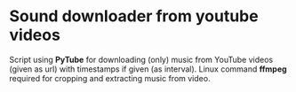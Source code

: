 # Sound downloader from youtube videos

Script using **PyTube** for downloading (only) music from YouTube videos (given as url) with timestamps if given (as interval). 
Linux command **ffmpeg** required for cropping and extracting music from video.
